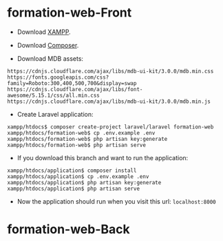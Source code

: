 # formation-web-Front
+ Download [XAMPP](https://www.apachefriends.org/xampp-files/8.0.0/xampp-windows-x64-8.0.0-2-VS16-installer.exe).

+ Download [Composer](https://getcomposer.org/Composer-Setup.exe).

+ Download MDB assets:
```
https://cdnjs.cloudflare.com/ajax/libs/mdb-ui-kit/3.0.0/mdb.min.css
https://fonts.googleapis.com/css?family=Roboto:300,400,500,700&display=swap
https://cdnjs.cloudflare.com/ajax/libs/font-awesome/5.15.1/css/all.min.css
https://cdnjs.cloudflare.com/ajax/libs/mdb-ui-kit/3.0.0/mdb.min.js
```

+ Create Laravel application:
```
xampp/htdocs$ composer create-project laravel/laravel formation-web
xampp/htdocs/formation-web$ cp .env.example .env
xampp/htdocs/formation-web$ php artisan key:generate
xampp/htdocs/formation-web$ php artisan serve
```

+ If you download this branch and want to run the application:
```
xampp/htdocs/application$ composer install
xampp/htdocs/application$ cp .env.example .env
xampp/htdocs/application$ php artisan key:generate
xampp/htdocs/application$ php artisan serve
```

+ Now the application should run when you visit this url:
``localhost:8000``

# formation-web-Back
